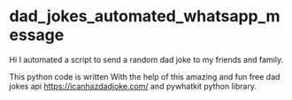 # dad_jokes_automated_whatsapp_message

Hi I automated a script to send a random dad joke to my friends and family.

This python code is written With the help of this amazing and fun free dad jokes api https://icanhazdadjoke.com/ and pywhatkit python library.